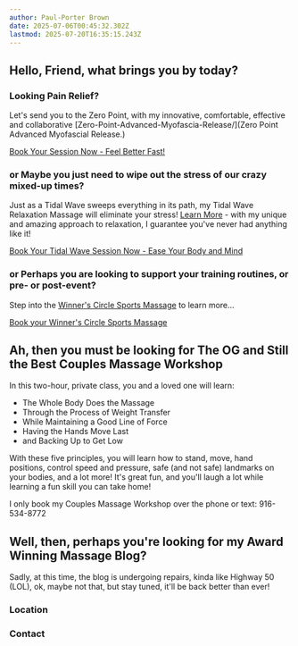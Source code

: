 ```yaml
---
author: Paul-Porter Brown
date: 2025-07-06T00:45:32.302Z
lastmod: 2025-07-20T16:35:15.243Z
---
```


## Hello, Friend, what brings you by today?

### Looking Pain Relief?

Let's send you to the Zero Point, with my innovative, comfortable, effective and collaborative [Zero-Point-Advanced-Myofascia-Release/](Zero Point Advanced Myofascial Release.)

[Book Your Session Now - Feel Better Fast!](https://paulbrown.noterro.com)

### or Maybe you just need to wipe out the stress of our crazy mixed-up times?

Just as a Tidal Wave sweeps everything in its path, my Tidal Wave Relaxation Massage will eliminate your stress!  [Learn More](tidal-wave-relaxation-massage/) - with my unique and amazing approach to relaxation, I guarantee you've never had anything like it!

[Book Your Tidal Wave Session Now - Ease Your Body and Mind](https://paulbrown.net.noterro.com)

### or Perhaps you are looking to support your training routines, or pre- or post-event?

Step into the [Winner's Circle Sports Massage](winners-circle-sports-massage/) to learn more...

[Book your Winner's Circle Sports Massage](https://paulbrown.noterro.com)

## Ah, then you must be looking for The OG and Still the Best Couples Massage Workshop

In this two-hour, private class, you and a loved one will learn:

- The Whole Body Does the Massage
- Through the Process of Weight Transfer
- While Maintaining a Good Line of Force
- Having the Hands Move Last
- and Backing Up to Get Low

With these five principles, you will learn how to stand, move, hand positions, control speed and pressure, safe (and not safe) landmarks on your bodies, and a lot more!  It's great fun, and you'll laugh a lot while learning a fun skill you can take home!

I only book my Couples Massage Workshop over the phone or text: 916-534-8772

## Well, then, perhaps you're looking for my Award Winning Massage Blog?

Sadly, at this time, the blog is undergoing repairs, kinda like Highway 50 (LOL), ok, maybe not that, but stay tuned, it'll be back better than ever!

### Location

### Contact
